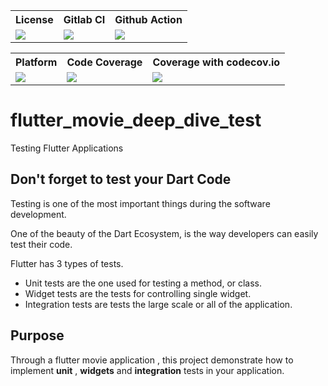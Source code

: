 <table style="width:100%">
  <tr>
    <th>License</th>
    <th>Gitlab CI</th>
    <th>Github Action</th>
  </tr>
  <tr>
    <td>
        <img src="https://img.shields.io/static/v1?label=License&message=MIT&color=blue"/>
    </td>
    <td>
        <a href="https://gitlab.com/bwnyasse/flutter-testing-tutorial/commits/master" target="_blank">
            <img src="https://gitlab.com/bwnyasse/flutter-testing-tutorial/badges/master/pipeline.svg"/>
        </a>
    </td>
    <td>
        <a href="https://github.com/bwnyasse/flutter-testing-tutorial/actions?query=workflow%3A%22Flutter+Testing+Tutorial+CI+On+push%22" target="_blank">
            <img src="https://github.com/bwnyasse/flutter-testing-tutorial/workflows/Flutter%20Testing%20Tutorial%20CI%20On%20push/badge.svg"/>
        </a>
    </td>
  </tr>
</table>

<table style="width:100%">
  <tr>
    <th>Platform</th>
    <th>Code Coverage</th>
    <th>Coverage with codecov.io</th>
  </tr>
  <tr>
    <td>
        <img src="https://img.shields.io/static/v1?label=Flutter&message=ANDROID-IOS&color=informational?style=plastic&logo=flutter&logoColor=blue"/>
    </td>
    <td>
        <a href="https://codecov.io/gl/bwnyasse/flutter-testing-tutorial/tree/master/lib/src" target="_blank">
            <img src="https://gitlab.com/bwnyasse/flutter-testing-tutorial/badges/master/coverage.svg"/>
        </a>
    </td>
    <td>
        <a href="https://codecov.io/gl/bwnyasse/flutter-testing-tutorial" target="_blank">
            <img src="https://codecov.io/gl/bwnyasse/flutter-testing-tutorial/branch/master/graph/badge.svg"/>
        </a>
    </td>
  </tr>
</table>

# flutter_movie_deep_dive_test

Testing Flutter Applications

## Don't forget to test your Dart Code

Testing is one of the most important things during the software development.

One of the beauty of the Dart Ecosystem, is the way developers can easily test their code.

Flutter has 3 types of tests.

- Unit tests are the one used for testing a method, or class.
- Widget tests are the tests for controlling single widget.
- Integration tests are tests the large scale or all of the application.

## Purpose

Through a flutter movie application , this project demonstrate how to implement **unit** , **widgets** and **integration** tests in your application.


